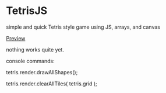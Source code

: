# TetrisJS
simple and quick Tetris style game using JS, arrays, and canvas

[Preview](https://htmlpreview.github.io/?https://github.com/acidburner/TetrisJS/blob/master/TetrisJS.html)

nothing works quite yet. 

console commands:

tetris.render.drawAllShapes();

tetris.render.clearAllTiles( tetris.grid );
